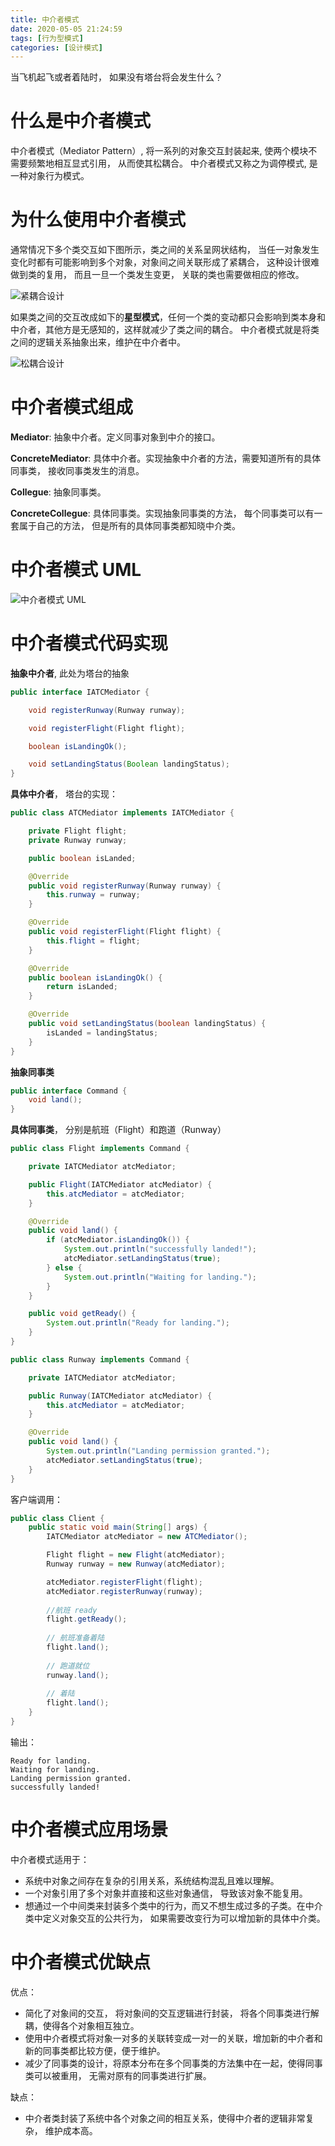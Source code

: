 ```yaml
---
title: 中介者模式
date: 2020-05-05 21:24:59
tags: [行为型模式]
categories: [设计模式]
---
```



当飞机起飞或者着陆时， 如果没有塔台将会发生什么？

<!--more-->

# 什么是中介者模式

中介者模式（Mediator Pattern）, 将一系列的对象交互封装起来, 使两个模块不需要频繁地相互显式引用， 从而使其松耦合。 中介者模式又称之为调停模式, 是一种对象行为模式。

# 为什么使用中介者模式

通常情况下多个类交互如下图所示，类之间的关系呈网状结构， 当任一对象发生变化时都有可能影响到多个对象，对象间之间关联形成了紧耦合， 这种设计很难做到类的复用， 而且一旦一个类发生变更， 关联的类也需要做相应的修改。

![紧耦合设计](紧耦合交互.jpg)

如果类之间的交互改成如下的**星型模式**，任何一个类的变动都只会影响到类本身和中介者，其他方是无感知的，这样就减少了类之间的耦合。 中介者模式就是将类之间的逻辑关系抽象出来，维护在中介者中。

![松耦合设计](松耦合交互.jpg)

# 中介者模式组成

**Mediator**: 抽象中介者。定义同事对象到中介的接口。 

**ConcreteMediator**: 具体中介者。实现抽象中介者的方法，需要知道所有的具体同事类， 接收同事类发生的消息。

**Collegue**: 抽象同事类。

**ConcreteCollegue**: 具体同事类。实现抽象同事类的方法， 每个同事类可以有一套属于自己的方法， 但是所有的具体同事类都知晓中介类。

# 中介者模式 UML

![中介者模式 UML](中介者模式.png)




# 中介者模式代码实现

**抽象中介者**, 此处为塔台的抽象

```java
public interface IATCMediator {

    void registerRunway(Runway runway);

    void registerFlight(Flight flight);

    boolean isLandingOk();

    void setLandingStatus(Boolean landingStatus);
}
```
**具体中介者**， 塔台的实现：

```java
public class ATCMediator implements IATCMediator {

    private Flight flight;
    private Runway runway;

    public boolean isLanded;

    @Override
    public void registerRunway(Runway runway) {
        this.runway = runway;
    }

    @Override
    public void registerFlight(Flight flight) {
        this.flight = flight;
    }

    @Override
    public boolean isLandingOk() {
        return isLanded;
    }

    @Override
    public void setLandingStatus(boolean landingStatus) {
        isLanded = landingStatus;
    }
}
```
**抽象同事类**

```java
public interface Command {
    void land();
}
```

**具体同事类**， 分别是航班（Flight）和跑道（Runway）

```java
public class Flight implements Command {

    private IATCMediator atcMediator;

    public Flight(IATCMediator atcMediator) {
        this.atcMediator = atcMediator;
    }

    @Override
    public void land() {
        if (atcMediator.isLandingOk()) {
            System.out.println("successfully landed!");
            atcMediator.setLandingStatus(true);
        } else {
            System.out.println("Waiting for landing.");
        }
    }

    public void getReady() {
        System.out.println("Ready for landing.");
    }
}
```

```java
public class Runway implements Command {

    private IATCMediator atcMediator;

    public Runway(IATCMediator atcMediator) {
        this.atcMediator = atcMediator;
    }

    @Override
    public void land() {
        System.out.println("Landing permission granted.");
        atcMediator.setLandingStatus(true);
    }
}

```

客户端调用：

```java
public class Client {
    public static void main(String[] args) {
        IATCMediator atcMediator = new ATCMediator();

        Flight flight = new Flight(atcMediator);
        Runway runway = new Runway(atcMediator);

        atcMediator.registerFlight(flight);
        atcMediator.registerRunway(runway);
        
        //航班 ready
        flight.getReady();
        
        // 航班准备着陆
        flight.land();
        
        // 跑道就位
        runway.land();
        
        // 着陆
        flight.land();
    }
}
```

输出：

    Ready for landing.
    Waiting for landing.
    Landing permission granted.
    successfully landed!

# 中介者模式应用场景

中介者模式适用于：

* 系统中对象之间存在复杂的引用关系，系统结构混乱且难以理解。
* 一个对象引用了多个对象并直接和这些对象通信， 导致该对象不能复用。
* 想通过一个中间类来封装多个类中的行为，而又不想生成过多的子类。在中介类中定义对象交互的公共行为， 如果需要改变行为可以增加新的具体中介类。

# 中介者模式优缺点

优点：

* 简化了对象间的交互， 将对象间的交互逻辑进行封装， 将各个同事类进行解耦，使得各个对象相互独立。
* 使用中介者模式将对象一对多的关联转变成一对一的关联，增加新的中介者和新的同事类都比较方便，便于维护。
* 减少了同事类的设计，将原本分布在多个同事类的方法集中在一起，使得同事类可以被重用， 无需对原有的同事类进行扩展。


缺点：

* 中介者类封装了系统中各个对象之间的相互关系，使得中介者的逻辑非常复杂， 维护成本高。
